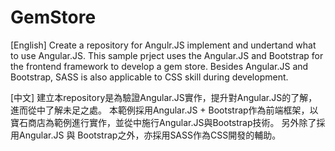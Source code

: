 # GemStore

[English]
Create a repository for Angulr.JS implement and undertand what to use Angular.JS.
This sample prject uses the Angular.JS and Bootstrap for the frontend framework to develop a gem store.
Besides Angular.JS and Bootstrap, SASS is also applicable to CSS skill during development.


[中文]
建立本repository是為驗證Angular.JS實作，提升對Angular.JS的了解，進而從中了解未足之處。
本範例採用Angular.JS + Bootstrap作為前端框架，以寶石商店為範例進行實作，並從中施行Angular.JS與Bootstrap技術。
另外除了採用Angular.JS 與 Bootstrap之外，亦採用SASS作為CSS開發的輔助。
